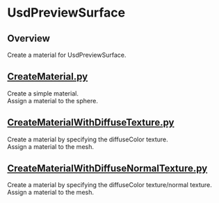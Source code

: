 # UsdPreviewSurface

## Overview

Create a material for UsdPreviewSurface.    

## [CreateMaterial.py](./CreateMaterial.py)    

Create a simple material.     
Assign a material to the sphere.    

## [CreateMaterialWithDiffuseTexture.py](./CreateMaterialWithDiffuseTexture.py)    

Create a material by specifying the diffuseColor texture.      
Assign a material to the mesh.    

## [CreateMaterialWithDiffuseNormalTexture.py](./CreateMaterialWithDiffuseNormalTexture.py)    

Create a material by specifying the diffuseColor texture/normal texture.      
Assign a material to the mesh.    
